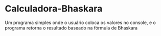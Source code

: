 # Calculadora-Bhaskara
Um programa simples onde o usuário coloca os valores no console, e o programa retorna o resultado baseado na fórmula de Bhaskara 

